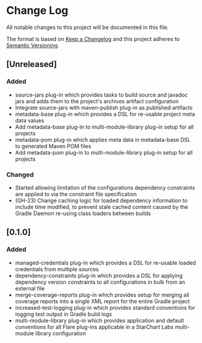 # Change Log
All notable changes to this project will be documented in this file.

The format is based on [Keep a Changelog](http://keepachangelog.com/)
and this project adheres to [Semantic Versioning](http://semver.org/).

## [Unreleased]
### Added
- source-jars plug-in which provides tasks to build source and javadoc jars and adds them to the project's archives artifact configuration
- Integrate source-jars with maven-publish plug-in as published artifacts
- metadata-base plug-in which provides a DSL for re-usable project meta data values
- Add metadata-base plug-in to multi-module-library plug-in setup for all projects
- metadata-pom plug-in which applies meta data in metadata-base DSL to generated Maven POM files
- Add metadata-pom plug-in to multi-module-library plug-in setup for all projects

### Changed
- Started allowing limitation of the configurations dependency constraints are applied to via the constraint file specification
- (GH-23) Change caching logic for loaded dependency information to include time modified, to prevent stale cached content caused by the Gradle Daemon re-using class loaders between builds

## [0.1.0]
### Added
- managed-credentials plug-in which provides a DSL for re-usable loaded credentials from multiple sources
- dependency-constraints plug-in which provides a DSL for applying dependency version constraints to all configurations in bulk from an external file
- merge-coverage-reports plug-in which provides setup for merging all coverage reports into a single XML report for the entire Gradle project
- increased-test-logging plug-in which provides standard conventions for logging test output in Gradle build logs
- multi-module-library plug-in which provides application and default conventions for all Flare plug-ins applicable in a StarChart Labs multi-module library configuration
